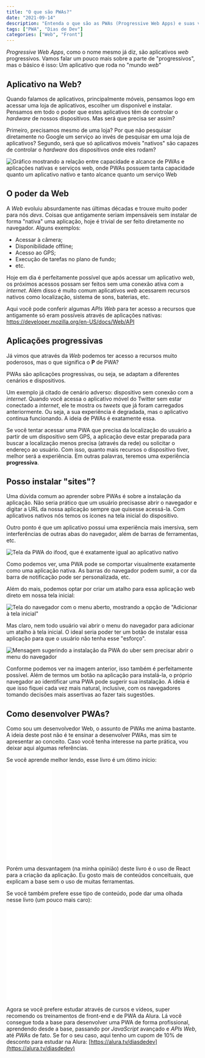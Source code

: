 ```yaml
---
title: "O que são PWAs?"
date: "2021-09-14"
description: "Entenda o que são as PWAs (Progressive Web Apps) e suas vantagens sobre a criação de aplicativos móveis"
tags: ["PWA", "Dias de Dev"]
categories: ["Web", "Front"]
---
```

_Progressive Web Apps_, como o nome mesmo já diz, são aplicativos _web_ progressivos. Vamos falar um pouco mais sobre a parte de "progressivos", mas o básico é isso: Um aplicativo que roda no "mundo _web_"

## Aplicativo na Web?

Quando falamos de aplicativos, principalmente móveis, pensamos logo em acessar uma loja de aplicativos, escolher um disponível e instalar. Pensamos em todo o poder que estes aplicativos têm de controlar o _hardware_ de nossos dispositivos. Mas será que precisa ser assim?

Primeiro, precisamos mesmo de uma loja? Por que não pesquisar diretamente no Google um serviço ao invés de pesquisar em uma loja de aplicativos? Segundo, será que só aplicativos móveis "nativos" são capazes de controlar o _hardware_ dos dispositivos onde eles rodam?

<img src="https://web-dev.imgix.net/image/tcFciHGuF3MxnTr1y5ue01OGLBn2/1DKtUFjXLJbiiruKA9P1.svg" alt="Gráfico mostrando a relação entre capacidade e alcance de PWAs e aplicações nativas e serviços web, onde PWAs possuem tanta capacidade quanto um aplicativo nativo e tanto alcance quanto um serviço Web" class="big-image" loading="lazy" />

## O poder da Web

A _Web_ evoluiu absurdamente nas últimas décadas e trouxe muito poder para nós _devs_. Coisas que antigamente seriam impensáveis sem instalar de forma "nativa" uma aplicação, hoje é trivial de ser feito diretamente no navegador. Alguns exemplos:

- Acessar à câmera;
- Disponibilidade offline;
- Acesso ao GPS;
- Execução de tarefas no plano de fundo;
- etc.

Hoje em dia é perfeitamente possível que após acessar um aplicativo _web_, os próximos acessos possam ser feitos sem uma conexão ativa com a _internet_. Além disso é muito comum aplicativos _web_ acessarem recursos nativos como localização, sistema de sons, baterias, etc.

Aqui você pode conferir algumas _APIs Web_ para ter acesso a recursos que antigamente só eram possíveis através de aplicações nativas: https://developer.mozilla.org/en-US/docs/Web/API

<ins class="adsbygoogle"
style="display:block; text-align:center;"
data-ad-layout="in-article"
data-ad-format="fluid"
data-ad-client="ca-pub-8918461095244552"
data-ad-slot="2366637560"></ins>
<script>
     (adsbygoogle = window.adsbygoogle || []).push({});
</script>

## Aplicações progressivas

Já vimos que através da _Web_ podemos ter acesso a recursos muito poderosos, mas o que significa o **P** de PWA?

PWAs são aplicações progressivas, ou seja, se adaptam a diferentes cenários e dispositivos.

Um exemplo já citado de cenário adverso: dispositivo sem conexão com a _internet_. Quando você acessa o aplicativo móvel do Twitter sem estar conectado a _internet_, ele te mostra os _tweets_ que já foram carregados anteriormente. Ou seja, a sua experiência é degradada, mas o aplicativo continua funcionando. A ideia de PWAs é exatamente essa.

Se você tentar acessar uma PWA que precisa da localização do usuário a partir de um dispositivo sem GPS, a aplicação deve estar preparada para buscar a localização menos precisa (através da rede) ou solicitar o endereço ao usuário. Com isso, quanto mais recursos o dispositivo tiver, melhor será a experiência. Em outras palavras, teremos uma experiência **progressiva**.

## Posso instalar "sites"?

Uma dúvida comum ao aprender sobre PWAs é sobre a instalação da aplicação. Não seria prático que um usuário precisasse abrir o navegador e digitar a URL da nossa aplicação sempre que quisesse acessá-la. Com aplicativos nativos nós temos os ícones na tela inicial do dispositivo.

Outro ponto é que um aplicativo possui uma experiência mais imersiva, sem interferências de outras abas do navegador, além de barras de ferramentas, etc.

<img src="/build/pwa/pwa-ifood.jpg" alt="Tela da PWA do ifood, que é exatamente igual ao aplicativo nativo" class="big-image" loading="lazy" />

Como podemos ver, uma PWA pode se comportar visualmente exatamente como uma aplicação nativa. As barras do navegador podem sumir, a cor da barra de notificação pode ser personalizada, etc.

Além do mais, podemos optar por criar um atalho para essa aplicação web direto em nossa tela inicial:

<img src="/build/pwa/menu-instalar-ifood.jpg" alt='Tela do navegador com o menu aberto, mostrando a opção de "Adicionar à tela inicial"' class="big-image" loading="lazy" />

Mas claro, nem todo usuário vai abrir o menu do navegador para adicionar um atalho à tela inicial. O ideal seria poder ter um botão de instalar essa aplicação para que o usuário não tenha esse "esforço".

<img src="/build/pwa/tela-instalacao-uber.jpg" alt="Mensagem sugerindo a instalação da PWA do uber sem precisar abrir o menu do navegador" class="big-image" loading="lazy" />

Conforme podemos ver na imagem anterior, isso também é perfeitamente possível. Além de termos um botão na aplicação para instalá-la, o próprio navegador ao identificar uma PWA pode sugerir sua instalação. A ideia é que isso fiquei cada vez mais natural, inclusive, com os navegadores tomando decisões mais assertivas ao fazer tais sugestões.

## Como desenvolver PWAs?

Como sou um desenvolvedor Web, o assunto de PWAs me anima bastante. A ideia deste post não é te ensinar a desenvolver PWAs, mas sim te apresentar ao conceito. Caso você tenha interesse na parte prática, vou deixar aqui algumas referências.

Se você aprende melhor lendo, esse livro é um ótimo início:

<div class="iframe">
    <iframe style="width:120px;height:240px;" marginwidth="0" marginheight="0" scrolling="no" frameborder="0" src="//ws-na.amazon-adsystem.com/widgets/q?ServiceVersion=20070822&OneJS=1&Operation=GetAdHtml&MarketPlace=BR&source=ss&ref=as_ss_li_til&ad_type=product_link&tracking_id=cviniciussd06-20&language=pt_BR&marketplace=amazon&region=BR&placement=B07BZK71NV&asins=B07BZK71NV&linkId=39b9fcf31f08c2d76b0d6f4284cb6a60&show_border=true&link_opens_in_new_window=true"></iframe>
</div>

Porém uma desvantagem (na minha opinião) deste livro é o uso de React para a criação da aplicação. Eu gosto mais de conteúdos conceituais, que explicam a base sem o uso de muitas ferramentas. 

Se você também prefere esse tipo de conteúdo, pode dar uma olhada nesse livro (um pouco mais caro):
<div class="iframe" style="margin-bottom: 1rem;">
    <iframe style="width:120px;height:240px;" marginwidth="0" marginheight="0" scrolling="no" frameborder="0" src="//ws-na.amazon-adsystem.com/widgets/q?ServiceVersion=20070822&OneJS=1&Operation=GetAdHtml&MarketPlace=BR&source=ss&ref=as_ss_li_til&ad_type=product_link&tracking_id=cviniciussd06-20&language=pt_BR&marketplace=amazon&region=BR&placement=B075HP52WY&asins=B075HP52WY&linkId=955ce63a435057d47ccd0bd81620193c&show_border=true&link_opens_in_new_window=true"></iframe>
</div>

Agora se você prefere estudar através de cursos e vídeos, super recomendo os treinamentos de front-end e de PWA da Alura. Lá você consegue toda a base para desenvolver uma PWA de forma profissional, aprendendo desde a base, passando por _JavaScript_ avançado e _APIs Web_, até _PWAs_ de fato. Se for o seu caso, aqui tenho um cupom de 10% de desconto para estudar na Alura:
[https://alura.tv/diasdedev](https://alura.tv/diasdedev)
